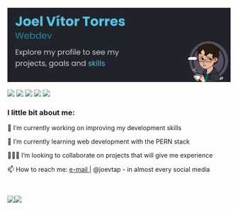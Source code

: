 ![banner](./githubbanner.png)

<a href = "mailto: joelvitortorres@gmail.com"><img src="https://img.shields.io/badge/-Gmail-%23EA4335?style=for-the-badge&logo=gmail&logoColor=white"></a>
<a href="https://www.linkedin.com/in/joevtap/" target="_blank"><img src="https://img.shields.io/badge/-LinkedIn-%230077B5?style=for-the-badge&logo=linkedin&logoColor=white"></a>
<a href="https://codepen.io/joevtap" target="_blank"><img src="https://img.shields.io/badge/-Codepen-%23333?style=for-the-badge&logo=codepen&logoColor=white"></a>
<a href="https://twitter.com/joevtap" target="_blank"><img src="https://img.shields.io/badge/-Twitter-%231DA1F2?style=for-the-badge&logo=twitter&logoColor=white"></a>
<a href="https://instagram.com/joevtap" target="_blank"><img src="https://img.shields.io/badge/-Instagram-%23E4405F?style=for-the-badge&logo=instagram&logoColor=white"></a>

<h3>I little bit about me:</h3>

<p align="left">
    🔭 I’m currently working on improving my development skills
</p>
<p align="left">
    🌱 I’m currently learning web development with the PERN stack
</p>
<p align="left">
    🙋🏻‍♂️ I’m looking to collaborate on projects that will give me experience
</p>
<p align="left">
    📫 How to reach me: <a href = "mailto: joelvitortorres@gmail.com"> e-mail </a> | @joevtap - in almost every social media
</p>
<br/>
<p>
<img align="left" src="https://github-readme-stats.vercel.app/api?username=joevtap&show_icons=true&t&theme=react"/>
<a href="https://github.com/joevtap/100daysOfCode"><img src="https://github-readme-stats.vercel.app/api/pin/?username=joevtap&repo=100daysOfCode&theme=react&show_icons=true" height="195px"/></a>
</p>
